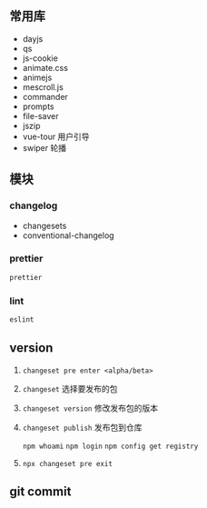 
## 常用库

- dayjs
- qs
- js-cookie
- animate.css
- animejs
- mescroll.js
- commander
- prompts
- file-saver
- jszip
- vue-tour 用户引导
- swiper 轮播

## 模块


### changelog

- changesets
- conventional-changelog

### prettier

```sh
prettier
```

### lint

```sh
eslint
```


## version

1. `changeset pre enter <alpha/beta>`

2. `changeset` 选择要发布的包

3. `changeset version` 修改发布包的版本

4. `changeset publish` 发布包到仓库

    `npm whoami`    `npm login`    `npm config get registry`

5. `npx changeset pre exit`

## git commit
